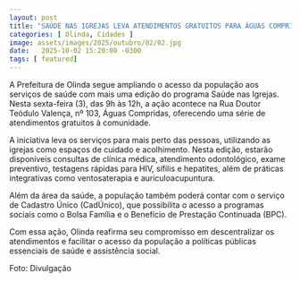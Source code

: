 ```yaml
---
layout: post
title: "SAÚDE NAS IGREJAS LEVA ATENDIMENTOS GRATUITOS PARA ÁGUAS COMPRIDAS NESTA SEXTA-FEIRA (3)"
categories: [ Olinda, Cidades ]
image: assets/images/2025/outubro/02/02.jpg
date:   2025-10-02 15:20:00 -0300
tags: [ featured]
---
```

A Prefeitura de Olinda segue ampliando o acesso da população aos serviços de saúde com mais uma edição do programa Saúde nas Igrejas. Nesta sexta-feira (3), das 9h às 12h, a ação acontece na Rua Doutor Teódulo Valença, nº 103, Águas Compridas, oferecendo uma série de atendimentos gratuitos à comunidade.

A iniciativa leva os serviços para mais perto das pessoas, utilizando as igrejas como espaços de cuidado e acolhimento. Nesta edição, estarão disponíveis consultas de clínica médica, atendimento odontológico, exame preventivo, testagens rápidas para HIV, sífilis e hepatites, além de práticas integrativas como ventosaterapia e auriculoacupuntura.

Além da área da saúde, a população também poderá contar com o serviço de Cadastro Único (CadÚnico), que possibilita o acesso a programas sociais como o Bolsa Família e o Benefício de Prestação Continuada (BPC).

Com essa ação, Olinda reafirma seu compromisso em descentralizar os atendimentos e facilitar o acesso da população a políticas públicas essenciais de saúde e assistência social.

Foto: Divulgação